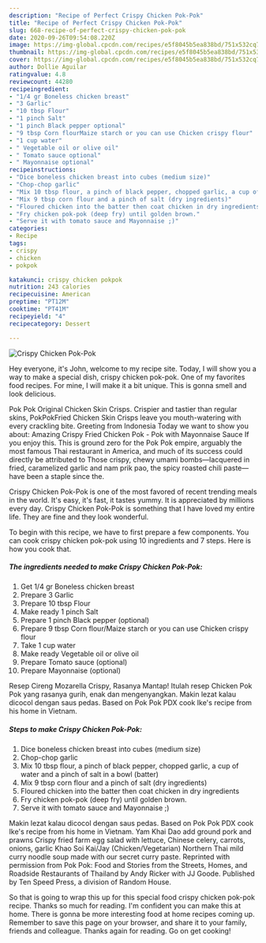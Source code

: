 ```yaml
---
description: "Recipe of Perfect Crispy Chicken Pok-Pok"
title: "Recipe of Perfect Crispy Chicken Pok-Pok"
slug: 668-recipe-of-perfect-crispy-chicken-pok-pok
date: 2020-09-26T09:54:08.220Z
image: https://img-global.cpcdn.com/recipes/e5f8045b5ea838bd/751x532cq70/crispy-chicken-pok-pok-recipe-main-photo.jpg
thumbnail: https://img-global.cpcdn.com/recipes/e5f8045b5ea838bd/751x532cq70/crispy-chicken-pok-pok-recipe-main-photo.jpg
cover: https://img-global.cpcdn.com/recipes/e5f8045b5ea838bd/751x532cq70/crispy-chicken-pok-pok-recipe-main-photo.jpg
author: Dollie Aguilar
ratingvalue: 4.8
reviewcount: 44280
recipeingredient:
- "1/4 gr Boneless chicken breast"
- "3 Garlic"
- "10 tbsp Flour"
- "1 pinch Salt"
- "1 pinch Black pepper optional"
- "9 tbsp Corn flourMaize starch or you can use Chicken crispy flour"
- "1 cup water"
- " Vegetable oil or olive oil"
- " Tomato sauce optional"
- " Mayonnaise optional"
recipeinstructions:
- "Dice boneless chicken breast into cubes (medium size)"
- "Chop-chop garlic"
- "Mix 10 tbsp flour, a pinch of black pepper, chopped garlic, a cup of water and a pinch of salt in a bowl (batter)"
- "Mix 9 tbsp corn flour and a pinch of salt (dry ingredients)"
- "Floured chicken into the batter then coat chicken in dry ingredients"
- "Fry chicken pok-pok (deep fry) until golden brown."
- "Serve it with tomato sauce and Mayonnaise ;)"
categories:
- Recipe
tags:
- crispy
- chicken
- pokpok

katakunci: crispy chicken pokpok 
nutrition: 243 calories
recipecuisine: American
preptime: "PT12M"
cooktime: "PT41M"
recipeyield: "4"
recipecategory: Dessert

---
```



![Crispy Chicken Pok-Pok](https://img-global.cpcdn.com/recipes/e5f8045b5ea838bd/751x532cq70/crispy-chicken-pok-pok-recipe-main-photo.jpg)

Hey everyone, it's John, welcome to my recipe site. Today, I will show you a way to make a special dish, crispy chicken pok-pok. One of my favorites food recipes. For mine, I will make it a bit unique. This is gonna smell and look delicious.

Pok Pok Original Chicken Skin Crisps. Crispier and tastier than regular skins, PokPokFried Chicken Skin Crisps leave you mouth-watering with every crackling bite. Greeting from Indonesia Today we want to show you about: Amazing Crispy Fried Chicken Pok - Pok with Mayonnaise Sauce If you enjoy this. This is ground zero for the Pok Pok empire, arguably the most famous Thai restaurant in America, and much of its success could directly be attributed to Those crispy, chewy umami bombs—lacquered in fried, caramelized garlic and nam prik pao, the spicy roasted chili paste—have been a staple since the.

Crispy Chicken Pok-Pok is one of the most favored of recent trending meals in the world. It's easy, it's fast, it tastes yummy. It is appreciated by millions every day. Crispy Chicken Pok-Pok is something that I have loved my entire life. They are fine and they look wonderful.


To begin with this recipe, we have to first prepare a few components. You can cook crispy chicken pok-pok using 10 ingredients and 7 steps. Here is how you cook that.

<!--inarticleads1-->

##### The ingredients needed to make Crispy Chicken Pok-Pok:

1. Get 1/4 gr Boneless chicken breast
1. Prepare 3 Garlic
1. Prepare 10 tbsp Flour
1. Make ready 1 pinch Salt
1. Prepare 1 pinch Black pepper (optional)
1. Prepare 9 tbsp Corn flour/Maize starch or you can use Chicken crispy flour
1. Take 1 cup water
1. Make ready  Vegetable oil or olive oil
1. Prepare  Tomato sauce (optional)
1. Prepare  Mayonnaise (optional)


Resep Cireng Mozarella Crispy, Rasanya Mantap! Itulah resep Chicken Pok Pok yang rasanya gurih, enak dan mengenyangkan. Makin lezat kalau dicocol dengan saus pedas. Based on Pok Pok PDX cook Ike&#39;s recipe from his home in Vietnam. 

<!--inarticleads2-->

##### Steps to make Crispy Chicken Pok-Pok:

1. Dice boneless chicken breast into cubes (medium size)
1. Chop-chop garlic
1. Mix 10 tbsp flour, a pinch of black pepper, chopped garlic, a cup of water and a pinch of salt in a bowl (batter)
1. Mix 9 tbsp corn flour and a pinch of salt (dry ingredients)
1. Floured chicken into the batter then coat chicken in dry ingredients
1. Fry chicken pok-pok (deep fry) until golden brown.
1. Serve it with tomato sauce and Mayonnaise ;)


Makin lezat kalau dicocol dengan saus pedas. Based on Pok Pok PDX cook Ike&#39;s recipe from his home in Vietnam. Yam Khai Dao add ground pork and prawns Crispy fried farm egg salad with lettuce, Chinese celery, carrots, onions, garlic Khao Soi Kai/Jay (Chicken/Vegetarian) Northern Thai mild curry noodle soup made with our secret curry paste. Reprinted with permission from Pok Pok: Food and Stories from the Streets, Homes, and Roadside Restaurants of Thailand by Andy Ricker with JJ Goode. Published by Ten Speed Press, a division of Random House. 

So that is going to wrap this up for this special food crispy chicken pok-pok recipe. Thanks so much for reading. I'm confident you can make this at home. There is gonna be more interesting food at home recipes coming up. Remember to save this page on your browser, and share it to your family, friends and colleague. Thanks again for reading. Go on get cooking!
